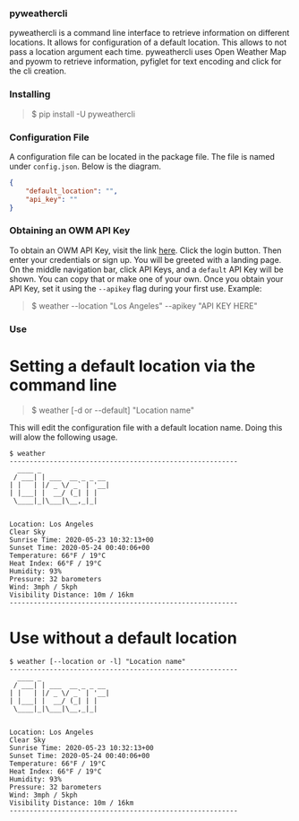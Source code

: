 ### pyweathercli

pyweathercli is a command line interface to retrieve information on different locations. It allows for configuration of a default location. This allows to not pass a location argument each time. pyweathercli uses Open Weather Map and pyowm to retrieve information, pyfiglet for text encoding and click for the cli creation.

### Installing

> $ pip install -U pyweathercli

### Configuration File

A configuration file can be located in the package file. The file is named under `config.json`. Below is the diagram.

```json
{
    "default_location": "",
    "api_key": ""
}
```

### Obtaining an OWM API Key

To obtain an OWM API Key, visit the link [here](https://openweathermap.org/). Click the login button. Then enter your credentials or sign up. You will be greeted with a landing page. On the middle navigation bar, click API Keys, and a `default` API Key will be shown. You can copy that or make one of your own. Once you obtain your API Key, set it using the `--apikey` flag during your first use. Example:

> $ weather --location "Los Angeles" --apikey "API KEY HERE"

### Use

# Setting a default location via the command line

> $ weather [-d or --default] "Location name"

This will edit the configuration file with a default location name. Doing this will alow the following usage.

```
$ weather
---------------------------------------------------------
  ____ _
 / ___| | ___  __ _ _ __
| |   | |/ _ \/ _` | '__|
| |___| |  __/ (_| | |
 \____|_|\___|\__,_|_|


Location: Los Angeles
Clear Sky
Sunrise Time: 2020-05-23 10:32:13+00
Sunset Time: 2020-05-24 00:40:06+00
Temperature: 66°F / 19°C
Heat Index: 66°F / 19°C
Humidity: 93%
Pressure: 32 barometers
Wind: 3mph / 5kph
Visibility Distance: 10m / 16km
---------------------------------------------------------
```

# Use without a default location

```
$ weather [--location or -l] "Location name"
---------------------------------------------------------
  ____ _
 / ___| | ___  __ _ _ __
| |   | |/ _ \/ _` | '__|
| |___| |  __/ (_| | |
 \____|_|\___|\__,_|_|


Location: Los Angeles
Clear Sky
Sunrise Time: 2020-05-23 10:32:13+00
Sunset Time: 2020-05-24 00:40:06+00
Temperature: 66°F / 19°C
Heat Index: 66°F / 19°C
Humidity: 93%
Pressure: 32 barometers
Wind: 3mph / 5kph
Visibility Distance: 10m / 16km
---------------------------------------------------------
```